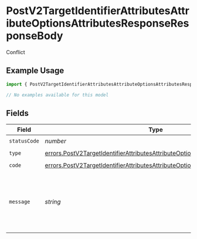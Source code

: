 # PostV2TargetIdentifierAttributesAttributeOptionsAttributesResponseResponseBody

Conflict

## Example Usage

```typescript
import { PostV2TargetIdentifierAttributesAttributeOptionsAttributesResponseResponseBody } from "attio-js/models/errors";

// No examples available for this model
```

## Fields

| Field                                                                                                                                                                          | Type                                                                                                                                                                           | Required                                                                                                                                                                       | Description                                                                                                                                                                    | Example                                                                                                                                                                        |
| ------------------------------------------------------------------------------------------------------------------------------------------------------------------------------ | ------------------------------------------------------------------------------------------------------------------------------------------------------------------------------ | ------------------------------------------------------------------------------------------------------------------------------------------------------------------------------ | ------------------------------------------------------------------------------------------------------------------------------------------------------------------------------ | ------------------------------------------------------------------------------------------------------------------------------------------------------------------------------ |
| `statusCode`                                                                                                                                                                   | *number*                                                                                                                                                                       | :heavy_check_mark:                                                                                                                                                             | N/A                                                                                                                                                                            |                                                                                                                                                                                |
| `type`                                                                                                                                                                         | [errors.PostV2TargetIdentifierAttributesAttributeOptionsAttributesResponseType](../../models/errors/postv2targetidentifierattributesattributeoptionsattributesresponsetype.md) | :heavy_check_mark:                                                                                                                                                             | N/A                                                                                                                                                                            |                                                                                                                                                                                |
| `code`                                                                                                                                                                         | [errors.PostV2TargetIdentifierAttributesAttributeOptionsAttributesResponseCode](../../models/errors/postv2targetidentifierattributesattributeoptionsattributesresponsecode.md) | :heavy_check_mark:                                                                                                                                                             | N/A                                                                                                                                                                            |                                                                                                                                                                                |
| `message`                                                                                                                                                                      | *string*                                                                                                                                                                       | :heavy_check_mark:                                                                                                                                                             | N/A                                                                                                                                                                            | There is already another select option with the title "Medium".                                                                                                                |
